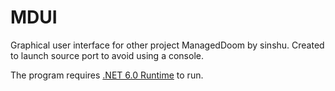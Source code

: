 # MDUI
Graphical user interface for other project ManagedDoom by sinshu.
Created to launch source port to avoid using a console.

The program requires [.NET 6.0 Runtime](https://dotnet.microsoft.com/en-us/download) to run.
